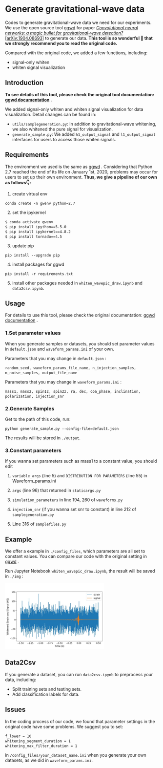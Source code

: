 # Generate gravitational-wave data

Codes to generate gravitational-wave data we need for our experiments. We use the open source tool [ggwd](https://github.com/timothygebhard/ggwd) for paper [*Convolutional neural networks: a magic bullet for gravitational-wave detection?*](https://journals.aps.org/prd/abstract/10.1103/PhysRevD.100.063015) [[arXiv:1904.08693](https://arxiv.org/abs/1904.08693)]  to generate our data. **This tool is so wonderful 🤗 that we strongly recommend you to read the original code.**

Compared with the original code, we added a few functions, including:

- signal-only whiten
- whiten signal visualization

## Introduction

**To see details of this tool, please check the original tool documentation: [ggwd documentation](https://github.com/timothygebhard/ggwd#documentation) .**

We added signal-only whiten and whiten signal visualization for data visualization. Detail changes can be found in:

- `utils/samplegeneration.py`: In addition to gravitational-wave whitening, we also whitened the pure signal for visualization.
- `generate_sample.py`: We added `h1_output_signal` and `l1_output_signal` interfaces for users to access those whiten signals.

## Requirements

The environment we used is the same as [ggwd](https://github.com/timothygebhard/ggwd) . Considering that Python 2.7 reached the end of its life on January 1st, 2020, problems may occur for users to set up their own environment. **Thus, we give a pipeline of our own as follows👇:**

1. create virtual env

```
conda create -n gwenv python=2.7
```

2. set the ipykernel

```
$ conda activate gwenv
$ pip install ipython==5.5.0 
$ pip install ipykernel==4.8.2
$ pip install tornado==4.5
```

3. update pip

```
pip install --upgrade pip
```

4. install packages for ggwd

```
pip install -r requirements.txt
```

5. install other packages needed in `whiten_wavepic_draw.ipynb` and `data2csv.ipynb`.

## Usage

For details to use this tool, please check the original documentation: [ggwd documentation](https://github.com/timothygebhard/ggwd#documentation) .

### 1.Set parameter values

When you generate samples or datasets, you should set parameter values in `default.json` and `waveform_params.ini` of your own.

Parameters that you may change in `default.json` :

```
random_seed, waveform_params_file_name, n_injection_samples, n_noise_samples, output_file_name
```

Parameters that you may change in `waveform_params.ini` :

```
mass1, mass2, spin1z, spin2z, ra, dec, coa_phase, inclination, polarization, injection_snr
```

### 2.Generate Samples

Get to the path of this code, run:

```
python generate_sample.py --config-file=default.json
```

The results will be stored in `./output`.

### 3.Constant parameters

If you wanna set parameters such as mass1 to a constant value, you should edit

1. `variable_args` (line 5) and `DISTRIBUTION FOR PARAMETERS` (line 55) in Waveform_params.ini
2. `args` (line 96) that returned in `staticargs.py`

3. `simulation_parameters` in line 194, 260 of `waveforms.py` 
4. `injection_snr` (if you wanna set snr to constant) in line 212 of `samplegeneration.py`
5. Line 316 of `samplefiles.py`

## Example

We offer a example in `./config_files`, which parameters are all set to constant values. You can compare our code with the original setting in [ggwd](https://github.com/timothygebhard/ggwd) .

Run Jupyter Notebook `whiten_wavepic_draw.ipynb`, the result will be saved in `./img` :

<img src="./img/example.jpg" alt="example" style="zoom: 50%;" />

## Data2Csv

If you generate a dataset, you can run `data2csv.ipynb` to preprocess your data, including:

- Split training sets and testing sets.
- Add classification labels for data.

## Issues

In the coding process of our code, we found that parameter settings in the original code have some problems. We suggest you to set:

```
f_lower = 10
whitening_segment_duration = 1
whitening_max_filter_duration = 1
```

in `/config_files/your_dataset_name.ini` when you generate your own datasets, as we did in `waveform_params.ini`.

